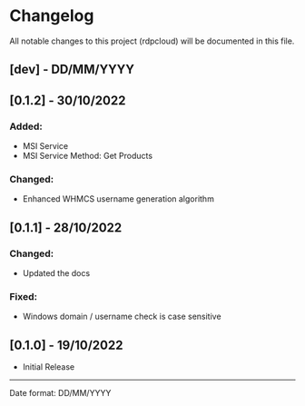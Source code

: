 # Changelog

All notable changes to this project (rdpcloud) will be documented in this file.

## [dev] - DD/MM/YYYY

## [0.1.2] - 30/10/2022
### Added:
 - MSI Service
 - MSI Service Method: Get Products

### Changed:
 - Enhanced WHMCS username generation algorithm

## [0.1.1] - 28/10/2022
### Changed:
 - Updated the docs

### Fixed:
 - Windows domain / username check is case sensitive

## [0.1.0] - 19/10/2022
- Initial Release

___
Date format: DD/MM/YYYY
